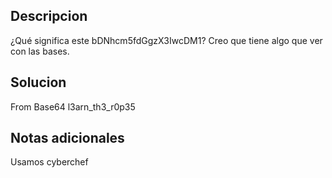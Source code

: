 ## Descripcion 

¿Qué significa este bDNhcm5fdGgzX3IwcDM1? Creo que tiene algo que ver con las bases.
## Solucion

From Base64
l3arn_th3_r0p35
## Notas adicionales

Usamos cyberchef